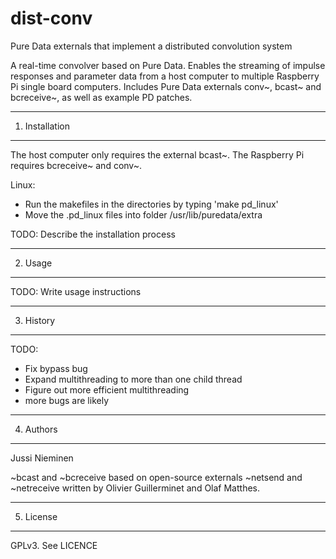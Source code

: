 # dist-conv
Pure Data externals that implement a distributed convolution system

A real-time convolver based on Pure Data. Enables the streaming of impulse
responses and parameter data from a host computer to multiple Raspberry Pi
single board computers. Includes Pure Data externals conv~, bcast~ and
bcreceive~, as well as example PD patches.

---------------
1. Installation
---------------

The host computer only requires the external bcast~. The Raspberry Pi requires
bcreceive~ and conv~.

Linux:

- Run the makefiles in the directories by typing 'make pd_linux'
- Move the .pd_linux files into folder /usr/lib/puredata/extra

TODO: Describe the installation process

--------
2. Usage
--------

TODO: Write usage instructions

----------
3. History
----------

TODO:

- Fix bypass bug
- Expand multithreading to more than one child thread
- Figure out more efficient multithreading
- more bugs are likely

----------
4. Authors
----------

Jussi Nieminen

~bcast and ~bcreceive based on open-source externals ~netsend and ~netreceive
written by Olivier Guillerminet and Olaf Matthes.

----------
5. License
----------

GPLv3. See LICENCE
